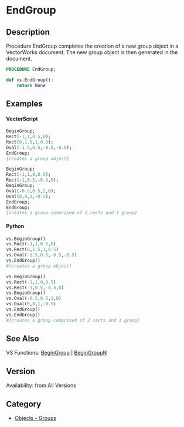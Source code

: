 # EndGroup

## Description
Procedure EndGroup completes the creation of a new group object in a VectorWorks document. The new group object is then generated in the document.

```pascal
PROCEDURE EndGroup;
```

```python
def vs.EndGroup():
    return None
```

## Examples
#### VectorScript ####
```pascal
BeginGroup;
Rect(-1,1,0.5,0);
Rect(0,1.5,1,0.5);
Oval(-1.5,0.5,-0.5,-0.5);
EndGroup;
{creates a group object}

BeginGroup;
Rect(-1,1,0,0.5);
Rect(-1,0.5,-0.5,0);
BeginGroup;
Oval(-0.5,0.5,1,0);
Oval(0,0,1,-0.5);
EndGroup;
EndGroup;
{creates a group comprised of 2 rects and 1 group}
```
#### Python ####
```python
vs.BeginGroup()
vs.Rect(-1,1,0.5,0)
vs.Rect(0,1.5,1,0.5)
vs.Oval(-1.5,0.5,-0.5,-0.5)
vs.EndGroup()
#{creates a group object}

vs.BeginGroup()
vs.Rect(-1,1,0,0.5)
vs.Rect(-1,0.5,-0.5,0)
vs.BeginGroup()
vs.Oval(-0.5,0.5,1,0)
vs.Oval(0,0,1,-0.5)
vs.EndGroup()
vs.EndGroup()
#{creates a group comprised of 2 rects and 1 group}
```

## See Also
VS Functions:
[BeginGroup](BeginGroup.md) | [BeginGroupN](BeginGroupN.md)

## Version
Availability: from All Versions

## Category
* [Objects - Groups](../Categories/Objects%20-%20Groups.md)
